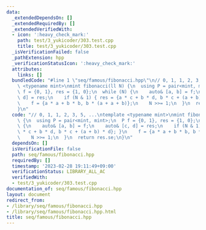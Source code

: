 ```yaml
---
data:
  _extendedDependsOn: []
  _extendedRequiredBy: []
  _extendedVerifiedWith:
  - icon: ':heavy_check_mark:'
    path: test/3_yukicoder/303.test.cpp
    title: test/3_yukicoder/303.test.cpp
  _isVerificationFailed: false
  _pathExtension: hpp
  _verificationStatusIcon: ':heavy_check_mark:'
  attributes:
    links: []
  bundledCode: "#line 1 \"seq/famous/fibonacci.hpp\"\n// 0, 1, 1, 2, 3, 5, ...\ntemplate\
    \ <typename mint>\nmint fibonacci(ll N) {\n  using P = pair<mint, mint>;\n  P\
    \ f = {0, 1}, res = {1, 0};\n  while (N) {\n    auto& [a, b] = f;\n    auto& [c,\
    \ d] = res;\n    if (N & 1) { res = {a * c + b * d, b * c + (a + b) * d}; }\n\
    \    f = {a * a + b * b, b * (a + a + b)};\n    N >>= 1;\n  }\n  return res.se;\n\
    }\n"
  code: "// 0, 1, 1, 2, 3, 5, ...\ntemplate <typename mint>\nmint fibonacci(ll N)\
    \ {\n  using P = pair<mint, mint>;\n  P f = {0, 1}, res = {1, 0};\n  while (N)\
    \ {\n    auto& [a, b] = f;\n    auto& [c, d] = res;\n    if (N & 1) { res = {a\
    \ * c + b * d, b * c + (a + b) * d}; }\n    f = {a * a + b * b, b * (a + a + b)};\n\
    \    N >>= 1;\n  }\n  return res.se;\n}\n"
  dependsOn: []
  isVerificationFile: false
  path: seq/famous/fibonacci.hpp
  requiredBy: []
  timestamp: '2023-02-28 19:11:49+09:00'
  verificationStatus: LIBRARY_ALL_AC
  verifiedWith:
  - test/3_yukicoder/303.test.cpp
documentation_of: seq/famous/fibonacci.hpp
layout: document
redirect_from:
- /library/seq/famous/fibonacci.hpp
- /library/seq/famous/fibonacci.hpp.html
title: seq/famous/fibonacci.hpp
---
```

